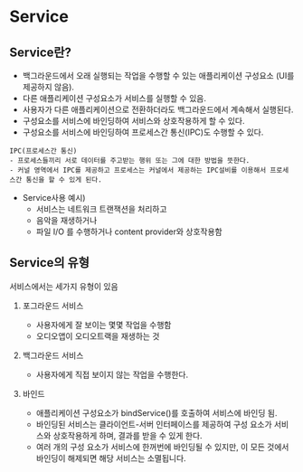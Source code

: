 # Service


## Service란?

- 백그라운드에서 오래 실행되는 작업을 수행할 수 있는 애플리케이션 구성요소 (UI를 제공하지 않음).
- 다른 애플리케이션 구성요소가 서비스를 실행할 수 있음.
- 사용자가 다른 애플리케이션으로 전환하더라도 백그라운드에서 계속해서 실행된다.
- 구성요소를 서비스에 바인딩하여 서비스와 상호작용하게 할 수 있다.
- 구성요소를 서비스에 바인딩하여 프로세스간 통신(IPC)도 수행할 수 있다.
  
```
IPC(프로세스간 통신)
- 프로세스들끼리 서로 데이터를 주고받는 행위 또는 그에 대한 방법을 뜻한다.
- 커널 영역에서 IPC를 제공하고 프로세스는 커널에서 제공하는 IPC설비를 이용해서 프로세스간 통신을 할 수 있게 된다.
```

- Service사용 예시)
  - 서비스는 네트워크 트랜잭션을 처리하고
  - 음악을 재생하거나
  - 파일 I/O 를 수행하거나 content provider와 상호작용함
 

## Service의 유형

서비스에서는 세가지 유형이 있음

1. 포그라운드 서비스
    - 사용자에게 잘 보이는 몇몇 작업을 수행함
    - 오디오앱이 오디오트랙을 재생하는 것

2. 백그라운드 서비스
    - 사용자에게 직접 보이지 않는 작업을 수행한다.

3. 바인드
   - 애플리케이션 구성요소가 bindService()를 호출하여 서비스에 바인딩 됨.
   - 바인딩된 서비스는 클라이언트-서버 인터페이스를 제공하여 구성 요소가 서비스와 상호작용하게 하며, 결과를 받을 수 있게 한다.
   - 여러 개의 구성 요소가 서비스에 한꺼번에 바인딩될 수 있지만, 이 모든 것에서 바인딩이 해제되면 해당 서비스는 소멸됩니다.
